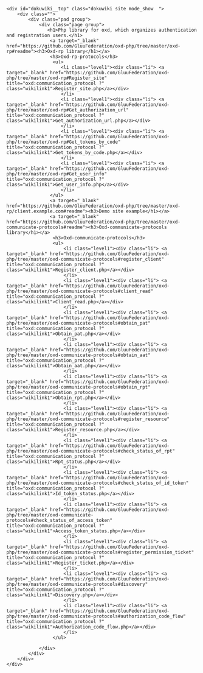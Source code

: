 <html lang="en">
<head>
    <meta charset="UTF-8">
    <title></title>
    <link href="style.css" rel="stylesheet">
</head>
<body>
<div id="dokuwiki__site">

    <div id="dokuwiki__top" class="dokuwiki site mode_show  ">
        <div class="">
            <div class="pad group">
                <div class="page group">
                   <h1>Php library for oxd, which organizes authentication and registration users.</h1>
                    <a target="_blank" href="https://github.com/GluuFederation/oxd-php/tree/master/oxd-rp#readme"><h3>Oxd-rp library</h1></a>
                    <h3>Oxd-rp-protocols</h3>
                     <ul>
                        <li class="level1"><div class="li"> <a target="_blank" href="https://github.com/GluuFederation/oxd-php/tree/master/oxd-rp#Register_site" title="oxd:communication_protocol ?" class="wikilink1">Register_site.php</a></div>
                        </li>
                        <li class="level1"><div class="li"> <a target="_blank" href="https://github.com/GluuFederation/oxd-php/tree/master/oxd-rp#Get_authorization_url" title="oxd:communication_protocol ?" class="wikilink1">Get_authorization_url.php</a></div>
                        </li>
                        <li class="level1"><div class="li"> <a target="_blank" href="https://github.com/GluuFederation/oxd-php/tree/master/oxd-rp#Get_tokens_by_code" title="oxd:communication_protocol ?" class="wikilink1">Get_tokens_by_code.php</a></div>
                        </li>
                        <li class="level1"><div class="li"> <a target="_blank" href="https://github.com/GluuFederation/oxd-php/tree/master/oxd-rp#Get_user_info" title="oxd:communication_protocol ?" class="wikilink1">Get_user_info.php</a></div>
                        </li>
                    </ul>
                    <a target="_blank" href="https://github.com/GluuFederation/oxd-php/tree/master/oxd-rp/client.example.com#readme"><h3>Demo site example</h1></a>
                    <a target="_blank" href="https://github.com/GluuFederation/oxd-php/tree/master/oxd-communicate-protocols#readme"><h3>Oxd-communicate-protocols library</h1></a>
                     <h3>Oxd-communicate-protocols</h3>
                     <ul>
                         <li class="level1"><div class="li"> <a target="_blank" href="https://github.com/GluuFederation/oxd-php/tree/master/oxd-communicate-protocols#register_client" title="oxd:communication_protocol ?" class="wikilink1">Register_client.php</a></div>
                         </li>
                         <li class="level1"><div class="li"> <a target="_blank" href="https://github.com/GluuFederation/oxd-php/tree/master/oxd-communicate-protocols#client_read" title="oxd:communication_protocol ?" class="wikilink1">Client_read.php</a></div>
                         </li>
                         <li class="level1"><div class="li"> <a target="_blank" href="https://github.com/GluuFederation/oxd-php/tree/master/oxd-communicate-protocols#obtain_pat" title="oxd:communication_protocol ?" class="wikilink1">Obtain_pat.php</a></div>
                         </li>
                         <li class="level1"><div class="li"> <a target="_blank" href="https://github.com/GluuFederation/oxd-php/tree/master/oxd-communicate-protocols#obtain_aat" title="oxd:communication_protocol ?" class="wikilink1">Obtain_aat.php</a></div>
                         </li>
                         <li class="level1"><div class="li"> <a target="_blank" href="https://github.com/GluuFederation/oxd-php/tree/master/oxd-communicate-protocols#obtain_rpt" title="oxd:communication_protocol ?" class="wikilink1">Obtain_rpt.php</a></div>
                         </li>
                         <li class="level1"><div class="li"> <a target="_blank" href="https://github.com/GluuFederation/oxd-php/tree/master/oxd-communicate-protocols#register_resource" title="oxd:communication_protocol ?" class="wikilink1">Register_resource.php</a></div>
                         </li>
                         <li class="level1"><div class="li"> <a target="_blank" href="https://github.com/GluuFederation/oxd-php/tree/master/oxd-communicate-protocols#check_status_of_rpt" title="oxd:communication_protocol ?" class="wikilink1">Rpt_status.php</a></div>
                         </li>
                         <li class="level1"><div class="li"> <a target="_blank" href="https://github.com/GluuFederation/oxd-php/tree/master/oxd-communicate-protocols#check_status_of_id_token" title="oxd:communication_protocol ?" class="wikilink1">Id_token_status.php</a></div>
                         </li>
                         <li class="level1"><div class="li"> <a target="_blank" href="https://github.com/GluuFederation/oxd-php/tree/master/oxd-communicate-protocols#check_status_of_access_token" title="oxd:communication_protocol ?" class="wikilink1">Access_token_status.php</a></div>
                         </li>
                         <li class="level1"><div class="li"> <a target="_blank" href="https://github.com/GluuFederation/oxd-php/tree/master/oxd-communicate-protocols#register_permission_ticket" title="oxd:communication_protocol ?" class="wikilink1">Register_ticket.php</a></div>
                         </li>
                         <li class="level1"><div class="li"> <a target="_blank" href="https://github.com/GluuFederation/oxd-php/tree/master/oxd-communicate-protocols#discovery" title="oxd:communication_protocol ?" class="wikilink1">Discovery.php</a></div>
                         </li>
                         <li class="level1"><div class="li"> <a target="_blank" href="https://github.com/GluuFederation/oxd-php/tree/master/oxd-communicate-protocols#authorization_code_flow" title="oxd:communication_protocol ?" class="wikilink1">Authorization_code_flow.php</a></div>
                         </li>
                     </ul>
                     
                </div>
            </div>
        </div>
    </div>
</div>
</body>
</html>